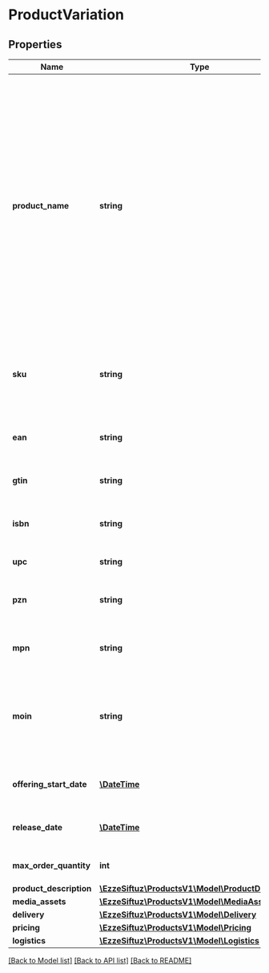 # ProductVariation

## Properties
Name | Type | Description | Notes
------------ | ------------- | ------------- | -------------
**product_name** | **string** | The productName groups all variations, that you want to combine into one product. This is not visible to the customer. The productName can be freely assigned and may consist of maximum 50 characters. You can only use the productName once within your product catalog. You should therefore use a value that makes sense for all variations of the product and does not refer to any specifics of a particular variation. You will find the product name, for example, in the product overview in the portal. | 
**sku** | **string** | Identifier for a product variation, provided by the partner, must be unique for a partner. It is mandatory and may consist of a maximum of 50 characters. | 
**ean** | **string** | External identifier of a product, must be unique in a partner assortment, must not start with a 2. | 
**gtin** | **string** | Global Trade Item Number, formerly known as EAN. | [optional] 
**isbn** | **string** | International Standard Book Number, internationally used for identifying media artifacts, like books. | [optional] 
**upc** | **string** | Universal Product Code. | [optional] 
**pzn** | **string** | Pharmazentralnummer, a german standard for identifying pharmaceutical products. | [optional] 
**mpn** | **string** | Manufacturer part number, may consist of a maximum of 50 characters. | [optional] 
**moin** | **string** | My Otto Identification Number. The market place ID of the product, is generated by the marketplace and returned to the partner, when product is created on the market place. | [optional] 
**offering_start_date** | [**\DateTime**](\DateTime.md) | Date to which the product can be ordered via OTTO marketplace. | [optional] 
**release_date** | [**\DateTime**](\DateTime.md) | Date to which the product is released by the manufacturer, e.g. computer games. | [optional] 
**max_order_quantity** | **int** | The maximum allowed order quantity for the customer. | [optional] 
**product_description** | [**\EzzeSiftuz\ProductsV1\Model\ProductDescription**](ProductDescription.md) |  | [optional] 
**media_assets** | [**\EzzeSiftuz\ProductsV1\Model\MediaAsset[]**](MediaAsset.md) |  | [optional] 
**delivery** | [**\EzzeSiftuz\ProductsV1\Model\Delivery**](Delivery.md) |  | 
**pricing** | [**\EzzeSiftuz\ProductsV1\Model\Pricing**](Pricing.md) |  | [optional] 
**logistics** | [**\EzzeSiftuz\ProductsV1\Model\Logistics**](Logistics.md) |  | [optional] 

[[Back to Model list]](../../README.md#documentation-for-models) [[Back to API list]](../../README.md#documentation-for-api-endpoints) [[Back to README]](../../README.md)

